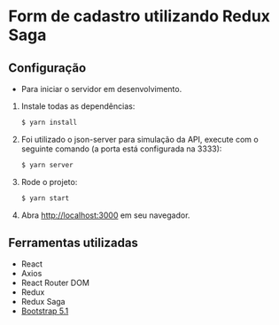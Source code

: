# Form de cadastro utilizando Redux Saga

## Configuração

- Para iniciar o servidor em desenvolvimento.

1. Instale todas as dependências:

   ```sh
   $ yarn install
   ```

2. Foi utilizado o json-server para simulação da API, execute com o seguinte comando (a porta está configurada na 3333):

   ```sh
   $ yarn server
   ```

3. Rode o projeto:

   ```sh
   $ yarn start
   ```

4. Abra [http://localhost:3000](http://localhost:3000) em seu navegador.

## Ferramentas utilizadas

- React
- Axios
- React Router DOM
- Redux
- Redux Saga
- [Bootstrap 5.1](https://getbootstrap.com/docs/5.1/getting-started/introduction/)
